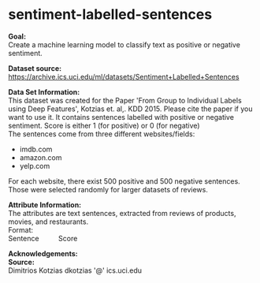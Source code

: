 # sentiment-labelled-sentences

**Goal:**<br>
Create a machine learning model to classify text as positive or negative sentiment.

**Dataset source:**<br>
https://archive.ics.uci.edu/ml/datasets/Sentiment+Labelled+Sentences

**Data Set Information:**<br>
This dataset was created for the Paper 'From Group to Individual Labels using Deep Features', Kotzias et. al,. KDD 2015. Please cite the paper if you want to use it.
It contains sentences labelled with positive or negative sentiment.
Score is either 1 (for positive) or 0 (for negative)	
The sentences come from three different websites/fields: 
- imdb.com 
- amazon.com 
- yelp.com

For each website, there exist 500 positive and 500 negative sentences. Those were selected randomly for larger datasets of reviews. 

**Attribute Information:**<br>
The attributes are text sentences, extracted from reviews of products, movies, and restaurants.<br>
Format:<br>
Sentence &nbsp;&nbsp;&nbsp;&nbsp;&nbsp;&nbsp;&nbsp;&nbsp;&nbsp;Score

**Acknowledgements:**<br>
**Source:<br>**
Dimitrios Kotzias dkotzias '@' ics.uci.edu
